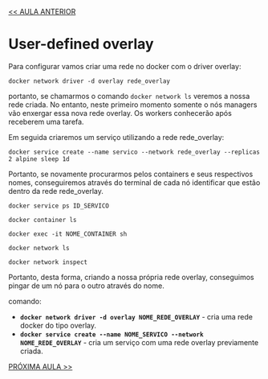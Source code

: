 [<< AULA ANTERIOR](https://github.com/pvreboucas/docker-swarm-orquestrador/blob/aula-06/aulas/03-service-discovery.md)

# User-defined overlay

Para configurar vamos criar uma rede no docker com o driver overlay:

``` docker network driver -d overlay rede_overlay ```

portanto, se chamarmos o comando ```docker network ls``` veremos a nossa rede criada.
No entanto, neste primeiro momento somente o nós managers vão enxergar essa nova rede overlay.
Os workers conhecerão após receberem uma tarefa.

Em seguida criaremos um serviço utilizando a rede rede_overlay:

``` docker service create --name servico --network rede_overlay --replicas 2 alpine sleep 1d ```

Portanto, se novamente procurarmos pelos containers e seus respectivos nomes, conseguiremos através do terminal de cada nó identificar que estão dentro da rede rede_overlay.

```
docker service ps ID_SERVICO

docker container ls

docker exec -it NOME_CONTAINER sh

docker network ls

docker network inspect

```

Portanto, desta forma, criando a nossa própria rede overlay, conseguimos pingar de um nó para o outro através do nome.


comando:

* __```docker network driver -d overlay NOME_REDE_OVERLAY```__ - cria uma rede docker do tipo overlay.
* __```docker service create --name NOME_SERVICO --network NOME_REDE_OVERLAY```__ - cria um serviço com uma rede overlay previamente criada.

[PRÓXIMA AULA >>](https://github.com/pvreboucas/docker-swarm-orquestrador/blob/aula-07/aulas/)
